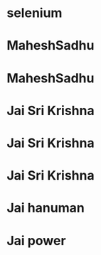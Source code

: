 # selenium
# MaheshSadhu
# MaheshSadhu
# Jai Sri Krishna
# Jai Sri Krishna
# Jai Sri Krishna
# Jai hanuman
# Jai power

